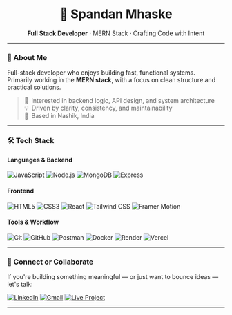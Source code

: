 <!-- GitHub Profile README for Spandan Mhaske -->

<h1 align="center">🎯 Spandan Mhaske</h1>

<p align="center">
  <strong>Full Stack Developer</strong> · MERN Stack · Crafting Code with Intent  
</p>

---

### 💫 About Me

Full-stack developer who enjoys building fast, functional systems.  
Primarily working in the **MERN stack**, with a focus on clean structure and practical solutions.

> 🧩 Interested in backend logic, API design, and system architecture  
> 💡 Driven by clarity, consistency, and maintainability  
> 📍 Based in Nashik, India

---

### 🛠 Tech Stack

#### **Languages & Backend**
![JavaScript](https://img.shields.io/badge/JavaScript-FFD600?style=for-the-badge&logo=javascript&logoColor=black)
![Node.js](https://img.shields.io/badge/Node.js-3C873A?style=for-the-badge&logo=nodedotjs&logoColor=white)
![MongoDB](https://img.shields.io/badge/MongoDB-10AA50?style=for-the-badge&logo=mongodb&logoColor=white)
![Express](https://img.shields.io/badge/Express-303030?style=for-the-badge&logo=express&logoColor=white)

#### **Frontend**
![HTML5](https://img.shields.io/badge/HTML5-e44d26?style=for-the-badge&logo=html5&logoColor=white)
![CSS3](https://img.shields.io/badge/CSS3-264de4?style=for-the-badge&logo=css3&logoColor=white)
![React](https://img.shields.io/badge/React-20232A?style=for-the-badge&logo=react&logoColor=61DAFB)
![Tailwind CSS](https://img.shields.io/badge/Tailwind_CSS-38BDF8?style=for-the-badge&logo=tailwindcss&logoColor=white)
![Framer Motion](https://img.shields.io/badge/Framer_Motion-1f1f1f?style=for-the-badge&logo=framer&logoColor=white)

#### **Tools & Workflow**
![Git](https://img.shields.io/badge/Git-F1502F?style=for-the-badge&logo=git&logoColor=white)
![GitHub](https://img.shields.io/badge/GitHub-181717?style=for-the-badge&logo=github&logoColor=white)
![Postman](https://img.shields.io/badge/Postman-E85828?style=for-the-badge&logo=postman&logoColor=white)
![Docker](https://img.shields.io/badge/Docker-0db7ed?style=for-the-badge&logo=docker&logoColor=white)
![Render](https://img.shields.io/badge/Render-1F2937?style=for-the-badge&logo=render&logoColor=white)
![Vercel](https://img.shields.io/badge/Vercel-000000?style=for-the-badge&logo=vercel&logoColor=white)

---

### 📡 Connect or Collaborate

If you're building something meaningful — or just want to bounce ideas — let's talk:

[![LinkedIn](https://img.shields.io/badge/LinkedIn-0A66C2?style=for-the-badge&logo=linkedin&logoColor=white)](https://www.linkedin.com/in/spandanmhaske/)
[![Gmail](https://img.shields.io/badge/Gmail-EA4335?style=for-the-badge&logo=gmail&logoColor=white)](mailto:spandanmhaske@gmail.com)
[![Live Project](https://img.shields.io/badge/Accessibility_Analyzer-000000?style=for-the-badge&logo=vercel&logoColor=white)](https://accessibility-analyzer-v3.vercel.app)


---
